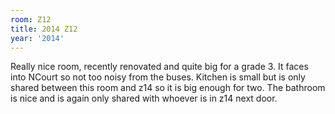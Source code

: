 ```yaml
---
room: Z12
title: 2014 Z12
year: '2014'
---
```


Really nice room, recently renovated and quite big for a grade 3. It faces into NCourt so not too noisy from the buses. Kitchen is small but is only shared between this room and z14 so it is big enough for two. The bathroom is nice and is again only shared with whoever is in z14 next door.